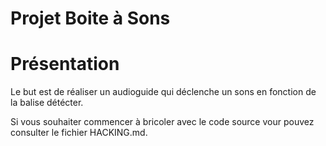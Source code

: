 # Projet Boite à Sons

# Présentation

Le but est de réaliser un audioguide qui déclenche un sons en fonction de la balise détécter.

Si vous souhaiter commencer à bricoler avec le code source vour pouvez consulter le fichier HACKING.md.
